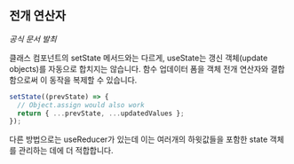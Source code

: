 ## 전개 연산자

_공식 문서 발최_

클래스 컴포넌트의 setState 메서드와는 다르게, useState는 갱신 객체(update objects)를 자동으로 합치지는 않습니다. 함수 업데이터 폼을 객체 전개 연산자와 결합함으로써 이 동작을 복제할 수 있습니다.

```javascript
setState((prevState) => {
  // Object.assign would also work
  return { ...prevState, ...updatedValues };
});
```

다른 방법으로는 useReducer가 있는데 이는 여러개의 하윗값들을 포함한 state 객체를 관리하는 데에 더 적합합니다.
